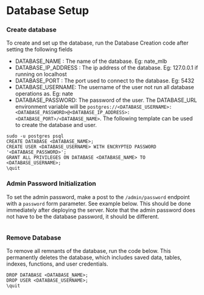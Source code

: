 # Database Setup

### Create database
To create and set up the database, run the Database Creation code after setting the following fields
* DATABASE_NAME : The name of the database.  Eg: nate_mlb
* DATABASE_IP_ADDRESS : The ip address of the database.  Eg: 127.0.0.1 if running on localhost
* DATABASE_PORT : The port used to connect to the database.  Eg: 5432
* DATABASE_USERNAME: The username of the user not run all database operations as.  Eg: nate
* DATABASE_PASSWORD: The password of the user.
The DATABASE_URL environment variable will be `postgres://<DATABASE_USERNAME>:<DATABASE_PASSWORD>@<DATABASE_IP_ADDRESS>:<DATABASE_PORT>/<DATABASE_NAME>`.
The following template can be used to create the database and user.
```
sudo -u postgres psql
CREATE DATABASE <DATABASE_NAME>;
CREATE USER <DATABASE_USERNAME> WITH ENCRYPTED PASSWORD '<DATABASE_PASSWORD>';
GRANT ALL PRIVILEGES ON DATABASE <DATABASE_NAME> TO <DATABASE_USERNAME>;
\quit
```

### Admin Password Initialization	
To set the admin password, make a post to the `/admin/password` endpoint with a `password` form parameter.  See example below.  This should be done immediately after deploying the server.  Note that the admin password does not have to be the database password, it should be different.
```curl -X POST -d 'password=<ADMIN_PASSWORD>' -i http://<SERVER_HOST:<SERVER_PORT>/admin/password
```

### Remove Database
To remove all remnants of the database, run the code below.  This permanently deletes the database, which includes saved data, tables, indexes, functions, and user credentials.
```sudo -u postgres psql
DROP DATABASE <DATABASE_NAME>;
DROP USER <DATABASE_USERNAME>;
\quit
```
